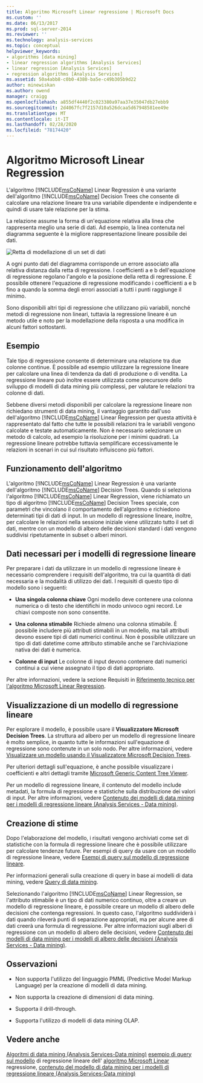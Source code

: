 ```yaml
---
title: Algoritmo Microsoft Linear regressione | Microsoft Docs
ms.custom: ''
ms.date: 06/13/2017
ms.prod: sql-server-2014
ms.reviewer: ''
ms.technology: analysis-services
ms.topic: conceptual
helpviewer_keywords:
- algorithms [data mining]
- linear regression algorithms [Analysis Services]
- linear regression [Analysis Services]
- regression algorithms [Analysis Services]
ms.assetid: 50a4abb8-c0b0-4380-ba5e-c49b305b9d22
author: minewiskan
ms.author: owend
manager: craigg
ms.openlocfilehash: a855df4440f2c023380a97aa37e35047db27ebb9
ms.sourcegitcommit: 2d4067fc7f2157d10a526dcaa5d67948581ee49e
ms.translationtype: MT
ms.contentlocale: it-IT
ms.lasthandoff: 02/28/2020
ms.locfileid: "78174420"
---
```

# <a name="microsoft-linear-regression-algorithm"></a>Algoritmo Microsoft Linear Regression
  L'algoritmo [!INCLUDE[msCoName](../../includes/msconame-md.md)] Linear Regression è una variante dell'algoritmo [!INCLUDE[msCoName](../../includes/msconame-md.md)] Decision Trees che consente di calcolare una relazione lineare tra una variabile dipendente e indipendente e quindi di usare tale relazione per la stima.

 La relazione assume la forma di un'equazione relativa alla linea che rappresenta meglio una serie di dati. Ad esempio, la linea contenuta nel diagramma seguente è la migliore rappresentazione lineare possibile dei dati.

 ![Retta di modellazione di un set di dati](../media/linear-regression.gif "Retta di modellazione di un set di dati")

 A ogni punto dati del diagramma corrisponde un errore associato alla relativa distanza dalla retta di regressione. I coefficienti a e b dell'equazione di regressione regolano l'angolo e la posizione della retta di regressione. È possibile ottenere l'equazione di regressione modificando i coefficienti a e b fino a quando la somma degli errori associati a tutti i punti raggiunge il minimo.

 Sono disponibili altri tipi di regressione che utilizzano più variabili, nonché metodi di regressione non lineari, tuttavia la regressione lineare è un metodo utile e noto per la modellazione della risposta a una modifica in alcuni fattori sottostanti.

## <a name="example"></a>Esempio
 Tale tipo di regressione consente di determinare una relazione tra due colonne continue. È possibile ad esempio utilizzare la regressione lineare per calcolare una linea di tendenza da dati di produzione o di vendita. La regressione lineare può inoltre essere utilizzata come precursore dello sviluppo di modelli di data mining più complessi, per valutare le relazioni tra colonne di dati.

 Sebbene diversi metodi disponibili per calcolare la regressione lineare non richiedano strumenti di data mining, il vantaggio garantito dall'uso dell'algoritmo [!INCLUDE[msCoName](../../includes/msconame-md.md)] Linear Regression per questa attività è rappresentato dal fatto che tutte le possibili relazioni tra le variabili vengono calcolate e testate automaticamente. Non è necessario selezionare un metodo di calcolo, ad esempio la risoluzione per i minimi quadrati. La regressione lineare potrebbe tuttavia semplificare eccessivamente le relazioni in scenari in cui sul risultato influiscono più fattori.

## <a name="how-the-algorithm-works"></a>Funzionamento dell'algoritmo
 L'algoritmo [!INCLUDE[msCoName](../../includes/msconame-md.md)] Linear Regression è una variante dell'algoritmo [!INCLUDE[msCoName](../../includes/msconame-md.md)] Decision Trees. Quando si seleziona l'algoritmo [!INCLUDE[msCoName](../../includes/msconame-md.md)] Linear Regression, viene richiamato un tipo di algoritmo [!INCLUDE[msCoName](../../includes/msconame-md.md)] Decision Trees speciale, con parametri che vincolano il comportamento dell'algoritmo e richiedono determinati tipi di dati di input. In un modello di regressione lineare, inoltre, per calcolare le relazioni nella sessione iniziale viene utilizzato tutto il set di dati, mentre con un modello di albero delle decisioni standard i dati vengono suddivisi ripetutamente in subset o alberi minori.

## <a name="data-required-for-linear-regression-models"></a>Dati necessari per i modelli di regressione lineare
 Per preparare i dati da utilizzare in un modello di regressione lineare è necessario comprendere i requisiti dell'algoritmo, tra cui la quantità di dati necessaria e la modalità di utilizzo dei dati. I requisiti di questo tipo di modello sono i seguenti:

-   **Una singola colonna chiave** Ogni modello deve contenere una colonna numerica o di testo che identifichi in modo univoco ogni record. Le chiavi composte non sono consentite.

-   **Una colonna stimabile** Richiede almeno una colonna stimabile. È possibile includere più attributi stimabili in un modello, ma tali attributi devono essere tipi di dati numerici continui. Non è possibile utilizzare un tipo di dati datetime come attributo stimabile anche se l'archiviazione nativa dei dati è numerica.

-   **Colonne di input** Le colonne di input devono contenere dati numerici continui a cui viene assegnato il tipo di dati appropriato.

 Per altre informazioni, vedere la sezione Requisiti in [Riferimento tecnico per l'algoritmo Microsoft Linear Regression](microsoft-linear-regression-algorithm-technical-reference.md).

## <a name="viewing-a-linear-regression-model"></a>Visualizzazione di un modello di regressione lineare
 Per esplorare il modello, è possibile usare il **Visualizzatore Microsoft Decision Trees**. La struttura ad albero per un modello di regressione lineare è molto semplice, in quanto tutte le informazioni sull'equazione di regressione sono contenute in un solo nodo. Per altre informazioni, vedere [Visualizzare un modello usando il Visualizzatore Microsoft Decision Trees](browse-a-model-using-the-microsoft-tree-viewer.md).

 Per ulteriori dettagli sull'equazione, è anche possibile visualizzare i coefficienti e altri dettagli tramite [Microsoft Generic Content Tree Viewer](browse-a-model-using-the-microsoft-generic-content-tree-viewer.md).

 Per un modello di regressione lineare, il contenuto del modello include metadati, la formula di regressione e statistiche sulla distribuzione dei valori di input. Per altre informazioni, vedere [Contenuto dei modelli di data mining per i modelli di regressione lineare &#40;Analysis Services - Data mining&#41;](mining-model-content-for-linear-regression-models-analysis-services-data-mining.md).

## <a name="creating-predictions"></a>Creazione di stime
 Dopo l'elaborazione del modello, i risultati vengono archiviati come set di statistiche con la formula di regressione lineare che è possibile utilizzare per calcolare tendenze future. Per esempi di query da usare con un modello di regressione lineare, vedere [Esempi di query sul modello di regressione lineare](linear-regression-model-query-examples.md).

 Per informazioni generali sulla creazione di query in base ai modelli di data mining, vedere [Query di data mining](data-mining-queries.md).

 Selezionando l'algoritmo [!INCLUDE[msCoName](../../includes/msconame-md.md)] Linear Regression, se l'attributo stimabile è un tipo di dati numerico continuo, oltre a creare un modello di regressione lineare, è possibile creare un modello di albero delle decisioni che contenga regressioni. In questo caso, l'algoritmo suddividerà i dati quando rileverà punti di separazione appropriati, ma per alcune aree di dati creerà una formula di regressione. Per altre informazioni sugli alberi di regressione con un modello di albero delle decisioni, vedere [Contenuto dei modelli di data mining per i modelli di albero delle decisioni &#40;Analysis Services - Data mining&#41;](mining-model-content-for-decision-tree-models-analysis-services-data-mining.md).

## <a name="remarks"></a>Osservazioni

-   Non supporta l'utilizzo del linguaggio PMML (Predictive Model Markup Language) per la creazione di modelli di data mining.

-   Non supporta la creazione di dimensioni di data mining.

-   Supporta il drill-through.

-   Supporta l'utilizzo di modelli di data mining OLAP.

## <a name="see-also"></a>Vedere anche
 [Algoritmi di data mining &#40;Analysis Services-Data mining&#41;](data-mining-algorithms-analysis-services-data-mining.md) [esempio di query sul modello](linear-regression-model-query-examples.md) di regressione lineare dell' [algoritmo Microsoft Linear](microsoft-linear-regression-algorithm-technical-reference.md) regressione, [contenuto del modello di data mining per i modelli di regressione lineare &#40;Analysis Services-Data mining&#41;](mining-model-content-for-linear-regression-models-analysis-services-data-mining.md)


